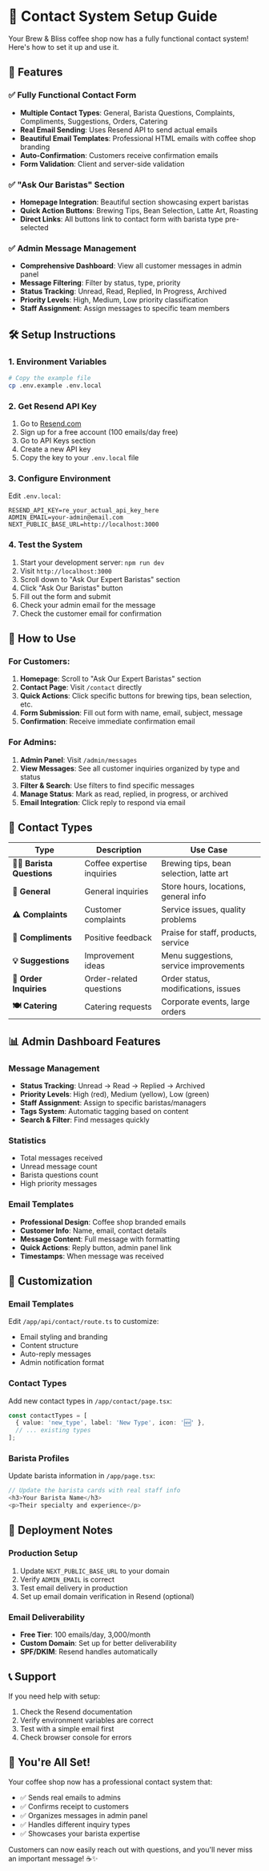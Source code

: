 # 📧 Contact System Setup Guide

Your Brew & Bliss coffee shop now has a fully functional contact system! Here's how to set it up and use it.

## 🚀 Features

### ✅ **Fully Functional Contact Form**
- **Multiple Contact Types**: General, Barista Questions, Complaints, Compliments, Suggestions, Orders, Catering
- **Real Email Sending**: Uses Resend API to send actual emails
- **Beautiful Email Templates**: Professional HTML emails with coffee shop branding
- **Auto-Confirmation**: Customers receive confirmation emails
- **Form Validation**: Client and server-side validation

### ✅ **"Ask Our Baristas" Section**
- **Homepage Integration**: Beautiful section showcasing expert baristas
- **Quick Action Buttons**: Brewing Tips, Bean Selection, Latte Art, Roasting
- **Direct Links**: All buttons link to contact form with barista type pre-selected

### ✅ **Admin Message Management**
- **Comprehensive Dashboard**: View all customer messages in admin panel
- **Message Filtering**: Filter by status, type, priority
- **Status Tracking**: Unread, Read, Replied, In Progress, Archived
- **Priority Levels**: High, Medium, Low priority classification
- **Staff Assignment**: Assign messages to specific team members

## 🛠️ Setup Instructions

### 1. **Environment Variables**
```bash
# Copy the example file
cp .env.example .env.local
```

### 2. **Get Resend API Key**
1. Go to [Resend.com](https://resend.com)
2. Sign up for a free account (100 emails/day free)
3. Go to API Keys section
4. Create a new API key
5. Copy the key to your `.env.local` file

### 3. **Configure Environment**
Edit `.env.local`:
```env
RESEND_API_KEY=re_your_actual_api_key_here
ADMIN_EMAIL=your-admin@email.com
NEXT_PUBLIC_BASE_URL=http://localhost:3000
```

### 4. **Test the System**
1. Start your development server: `npm run dev`
2. Visit `http://localhost:3000`
3. Scroll down to "Ask Our Expert Baristas" section
4. Click "Ask Our Baristas" button
5. Fill out the form and submit
6. Check your admin email for the message
7. Check the customer email for confirmation

## 📱 How to Use

### **For Customers:**
1. **Homepage**: Scroll to "Ask Our Expert Baristas" section
2. **Contact Page**: Visit `/contact` directly
3. **Quick Actions**: Click specific buttons for brewing tips, bean selection, etc.
4. **Form Submission**: Fill out form with name, email, subject, message
5. **Confirmation**: Receive immediate confirmation email

### **For Admins:**
1. **Admin Panel**: Visit `/admin/messages`
2. **View Messages**: See all customer inquiries organized by type and status
3. **Filter & Search**: Use filters to find specific messages
4. **Manage Status**: Mark as read, replied, in progress, or archived
5. **Email Integration**: Click reply to respond via email

## 🎨 Contact Types

| Type | Description | Use Case |
|------|-------------|----------|
| **👨‍🍳 Barista Questions** | Coffee expertise inquiries | Brewing tips, bean selection, latte art |
| **📧 General** | General inquiries | Store hours, locations, general info |
| **⚠️ Complaints** | Customer complaints | Service issues, quality problems |
| **🌟 Compliments** | Positive feedback | Praise for staff, products, service |
| **💡 Suggestions** | Improvement ideas | Menu suggestions, service improvements |
| **🛒 Order Inquiries** | Order-related questions | Order status, modifications, issues |
| **🍽️ Catering** | Catering requests | Corporate events, large orders |

## 📊 Admin Dashboard Features

### **Message Management**
- **Status Tracking**: Unread → Read → Replied → Archived
- **Priority Levels**: High (red), Medium (yellow), Low (green)
- **Staff Assignment**: Assign to specific baristas/managers
- **Tags System**: Automatic tagging based on content
- **Search & Filter**: Find messages quickly

### **Statistics**
- Total messages received
- Unread message count
- Barista questions count
- High priority messages

### **Email Templates**
- **Professional Design**: Coffee shop branded emails
- **Customer Info**: Name, email, contact details
- **Message Content**: Full message with formatting
- **Quick Actions**: Reply button, admin panel link
- **Timestamps**: When message was received

## 🔧 Customization

### **Email Templates**
Edit `/app/api/contact/route.ts` to customize:
- Email styling and branding
- Content structure
- Auto-reply messages
- Admin notification format

### **Contact Types**
Add new contact types in `/app/contact/page.tsx`:
```typescript
const contactTypes = [
  { value: 'new_type', label: 'New Type', icon: '🆕' },
  // ... existing types
];
```

### **Barista Profiles**
Update barista information in `/app/page.tsx`:
```typescript
// Update the barista cards with real staff info
<h3>Your Barista Name</h3>
<p>Their specialty and experience</p>
```

## 🚀 Deployment Notes

### **Production Setup**
1. Update `NEXT_PUBLIC_BASE_URL` to your domain
2. Verify `ADMIN_EMAIL` is correct
3. Test email delivery in production
4. Set up email domain verification in Resend (optional)

### **Email Deliverability**
- **Free Tier**: 100 emails/day, 3,000/month
- **Custom Domain**: Set up for better deliverability
- **SPF/DKIM**: Resend handles automatically

## 📞 Support

If you need help with setup:
1. Check the Resend documentation
2. Verify environment variables are correct
3. Test with a simple email first
4. Check browser console for errors

## 🎉 You're All Set!

Your coffee shop now has a professional contact system that:
- ✅ Sends real emails to admins
- ✅ Confirms receipt to customers  
- ✅ Organizes messages in admin panel
- ✅ Handles different inquiry types
- ✅ Showcases your barista expertise

Customers can now easily reach out with questions, and you'll never miss an important message! ☕✨